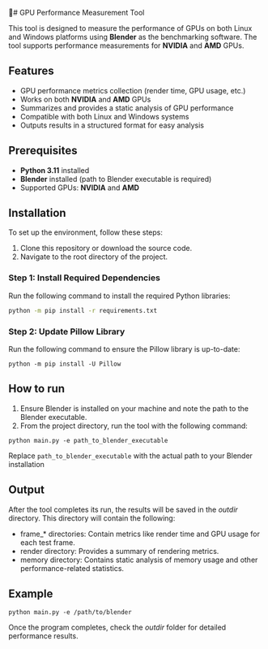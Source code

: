 # GPU Performance Measurement Tool

This tool is designed to measure the performance of GPUs on both Linux and Windows platforms using **Blender** as the benchmarking software. The tool supports performance measurements for **NVIDIA** and **AMD** GPUs.

## Features
- GPU performance metrics collection (render time, GPU usage, etc.)
- Works on both **NVIDIA** and **AMD** GPUs
- Summarizes and provides a static analysis of GPU performance
- Compatible with both Linux and Windows systems
- Outputs results in a structured format for easy analysis

## Prerequisites
- **Python 3.11** installed
- **Blender** installed (path to Blender executable is required)
- Supported GPUs: **NVIDIA** and **AMD**

## Installation

To set up the environment, follow these steps:

1. Clone this repository or download the source code.
2. Navigate to the root directory of the project.

### Step 1: Install Required Dependencies

Run the following command to install the required Python libraries:

```bash
python -m pip install -r requirements.txt
```

### Step 2: Update Pillow Library

Run the following command to ensure the Pillow library is up-to-date:

```
python -m pip install -U Pillow
```

## How to run

1. Ensure Blender is installed on your machine and note the path to the Blender executable.
2. From the project directory, run the tool with the following command:

```
python main.py -e path_to_blender_executable
```
Replace `path_to_blender_executable` with the actual path to your Blender installation

## Output

After the tool completes its run, the results will be saved in the _outdir_ directory. This directory will contain the following:

- frame_* directories: Contain metrics like render time and GPU usage for each test frame.
- render directory: Provides a summary of rendering metrics.
- memory directory: Contains static analysis of memory usage and other performance-related statistics.

## Example

```
python main.py -e /path/to/blender
```
Once the program completes, check the _outdir_ folder for detailed performance results.

